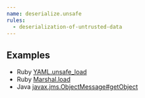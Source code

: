 ```yaml
---
name: deserialize.unsafe
rules:
  - deserialization-of-untrusted-data
---
```


## Examples

- Ruby [YAML.unsafe_load](https://docs.ruby-lang.org/en/3.0/Psych.html#method-c-unsafe_load)
- Ruby [Marshal.load](https://docs.ruby-lang.org/en/3.0/Marshal.html#method-c-load)
- Java
  [javax.jms.ObjectMessage#getObject](https://docs.oracle.com/javaee/6/api/javax/jms/ObjectMessage.html#getObject())
